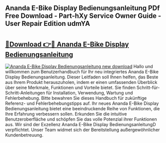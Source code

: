 ## Ananda E-Bike Display Bedienungsanleitung PDf Free Download - Part-hXy Service Owner Guide - User Repair Edition udmYA

# <h2><a href="http://df10df.blite.top/?on=Ananda+E-Bike+Display+Bedienungsanleitung">🔗Download 👉🔴 Ananda E-Bike Display Bedienungsanleitung</a></h2>

[![Ananda E-Bike Display Bedienungsanleitung new download](https://i.imgur.com/lujVjoI.png)](http://df10df.blite.top/?on=Ananda+E-Bike+Display+Bedienungsanleitung)
Hallo und willkommen zum Benutzerhandbuch für Ihr neu integriertes Ananda E-Bike Display Bedienungsanleitung. Dieser Leitfaden soll Ihnen helfen, das Beste aus Ihrem Produkt herauszuholen, indem er einen umfassenden Überblick über seine Merkmale, Funktionen und Vorteile bietet. Sie finden Schritt-für-Schritt-Anleitungen für Installation, Verwendung, Wartung und Fehlerbehebung. Bitte bewahren Sie dieses Handbuch für zukünftige Referenz- und Fehlerbehebungstipps auf. Ihr neues Ananda E-Bike Display Bedienungsanleitung bietet eine beeindruckende Reihe von Funktionen, die Ihre Erfahrung verbessern sollen. Erkunden Sie die intuitive Benutzeroberfläche und schöpfen Sie das volle Potenzial ihrer Funktionen aus. Wir sind der Exzellenz Ananda E-Bike Display BedienungsanleitungD verpflichtet. Unser Team widmet sich der Bereitstellung außergewöhnlicher Kundenbetreuung.
